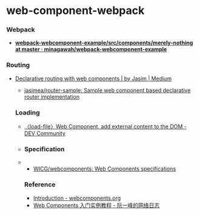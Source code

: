 web-component-webpack
======================
### Webpack
- [**webpack-webcomponent-example/src/components/merely-nothing at master · minagawah/webpack-webcomponent-example**](https://github.com/minagawah/webpack-webcomponent-example/tree/master/src/components/merely-nothing)

### Routing
- [Declarative routing with web components | by Jasim | Medium](https://medium.com/@jasim/declarative-router-with-web-components-43ddcebc9dbc)
  - [jasimea/router-sample: Sample web component based declarative router implementation](https://github.com/jasimea/router-sample)
 
  ### Loading
  - [〈load-file〉Web Component, add external content to the DOM - DEV Community](https://dev.to/dannyengelman/load-file-web-component-add-external-content-to-the-dom-1nd)
 
  - ### Specification
  - - [WICG/webcomponents: Web Components specifications](https://github.com/WICG/webcomponents)
   
    ### Reference
    - [Introduction - webcomponents.org](https://www.webcomponents.org/introduction)
    - [Web Components 入门实例教程 - 阮一峰的网络日志](https://www.ruanyifeng.com/blog/2019/08/web_components.html)
